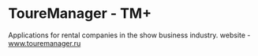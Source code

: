 # ToureManager - TM+

Applications for rental companies in the show business industry. 
website - www.touremanager.ru
